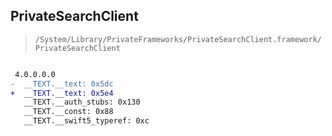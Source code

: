 ## PrivateSearchClient

> `/System/Library/PrivateFrameworks/PrivateSearchClient.framework/PrivateSearchClient`

```diff

 4.0.0.0.0
-  __TEXT.__text: 0x5dc
+  __TEXT.__text: 0x5e4
   __TEXT.__auth_stubs: 0x130
   __TEXT.__const: 0x88
   __TEXT.__swift5_typeref: 0xc

```

